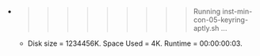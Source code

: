 * >>>>>>>>> Running inst-min-con-05-keyring-aptly.sh ...
  * Disk size = 1234456K. Space Used = 4K. Runtime = 00:00:00:03.
